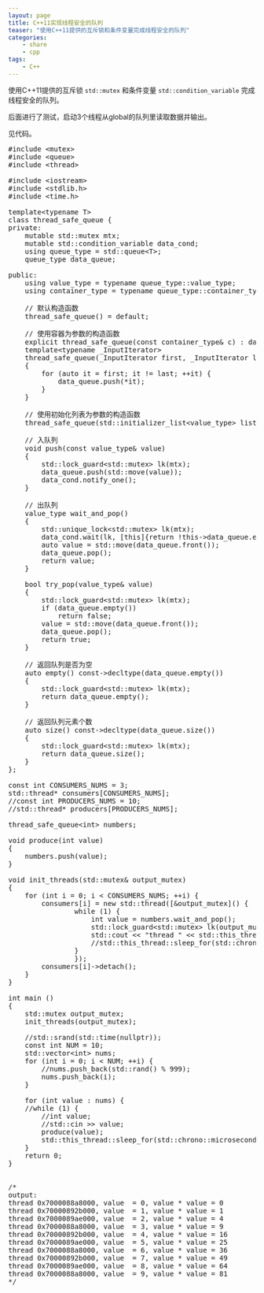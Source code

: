 ```yaml
---
layout: page
title: C++11实现线程安全的队列
teaser: "使用C++11提供的互斥锁和条件变量完成线程安全的队列"
categories:
    - share
    - cpp
tags: 
    - C++
---
```


使用C++11提供的互斥锁 `std::mutex` 和条件变量 `std::condition_variable` 完成线程安全的队列。  

后面进行了测试，启动3个线程从global的队列里读取数据并输出。  

见代码。

<pre class="brush: cpp; auto-links: true; collapse: false" id="simplecode">
#include &lt;mutex&gt;
#include &lt;queue&gt;
#include &lt;thread&gt;

#include &lt;iostream&gt;
#include &lt;stdlib.h&gt;
#include &lt;time.h&gt;

template&lt;typename T&gt;
class thread_safe_queue {
private:
	mutable std::mutex mtx;
	mutable std::condition_variable data_cond;
	using queue_type = std::queue&lt;T&gt;;
	queue_type data_queue;

public:
	using value_type = typename queue_type::value_type;
	using container_type = typename queue_type::container_type;
	
	// 默认构造函数
	thread_safe_queue() = default;
	
	// 使用容器为参数的构造函数
	explicit thread_safe_queue(const container_type&amp; c) : data_queue(c) {}
	template&lt;typename _InputIterator&gt;
	thread_safe_queue(_InputIterator first, _InputIterator last)
	{
		for (auto it = first; it != last; ++it) {
			data_queue.push(*it);
		}
	}

	// 使用初始化列表为参数的构造函数
	thread_safe_queue(std::initializer_list&lt;value_type&gt; list) : thread_safe_queue(list.begin(), list.end()) {}

	// 入队列
	void push(const value_type&amp; value)
	{
		std::lock_guard&lt;std::mutex&gt; lk(mtx);
		data_queue.push(std::move(value));
		data_cond.notify_one();
	}

	// 出队列
	value_type wait_and_pop()
	{
		std::unique_lock&lt;std::mutex&gt; lk(mtx);
		data_cond.wait(lk, [this]{return !this-&gt;data_queue.empty();});
		auto value = std::move(data_queue.front());
		data_queue.pop();
		return value;
	}

	bool try_pop(value_type&amp; value)
	{
		std::lock_guard&lt;std::mutex&gt; lk(mtx);
		if (data_queue.empty())
			return false;
		value = std::move(data_queue.front());
		data_queue.pop();
		return true;
	}

	// 返回队列是否为空
	auto empty() const-&gt;decltype(data_queue.empty())
	{
		std::lock_guard&lt;std::mutex&gt; lk(mtx);
		return data_queue.empty();
	}

	// 返回队列元素个数
	auto size() const-&gt;decltype(data_queue.size())
	{
		std::lock_guard&lt;std::mutex&gt; lk(mtx);
		return data_queue.size();
	}
};

const int CONSUMERS_NUMS = 3;
std::thread* consumers[CONSUMERS_NUMS];
//const int PRODUCERS_NUMS = 10;
//std::thread* producers[PRODUCERS_NUMS];

thread_safe_queue&lt;int&gt; numbers;

void produce(int value)
{
	numbers.push(value);
}

void init_threads(std::mutex&amp; output_mutex)
{
	for (int i = 0; i &lt; CONSUMERS_NUMS; ++i) {
		consumers[i] = new std::thread([&amp;output_mutex]() {
				while (1) {
					int value = numbers.wait_and_pop();
					std::lock_guard&lt;std::mutex&gt; lk(output_mutex);
					std::cout &lt;&lt; &quot;thread &quot; &lt;&lt; std::this_thread::get_id() &lt;&lt; &quot;, value  = &quot; &lt;&lt; value &lt;&lt; &quot;, value * value = &quot; &lt;&lt; value * value  &lt;&lt; std::endl;
					//std::this_thread::sleep_for(std::chrono::microseconds(500));
				}
				});
		consumers[i]-&gt;detach();
	}
}

int main ()
{
	std::mutex output_mutex;
	init_threads(output_mutex);	

	//std::srand(std::time(nullptr));
	const int NUM = 10;
	std::vector&lt;int&gt; nums;
	for (int i = 0; i &lt; NUM; ++i) {
		//nums.push_back(std::rand() % 999);
		nums.push_back(i);
	}

	for (int value : nums) {
	//while (1) {
		//int value;
		//std::cin &gt;&gt; value;
		produce(value);
		std::this_thread::sleep_for(std::chrono::microseconds(500));
	}
	return 0;
}


/*
output:
thread 0x7000088a8000, value  = 0, value * value = 0
thread 0x70000892b000, value  = 1, value * value = 1
thread 0x7000089ae000, value  = 2, value * value = 4
thread 0x7000088a8000, value  = 3, value * value = 9
thread 0x70000892b000, value  = 4, value * value = 16
thread 0x7000089ae000, value  = 5, value * value = 25
thread 0x7000088a8000, value  = 6, value * value = 36
thread 0x70000892b000, value  = 7, value * value = 49
thread 0x7000089ae000, value  = 8, value * value = 64
thread 0x7000088a8000, value  = 9, value * value = 81
*/
</pre>
